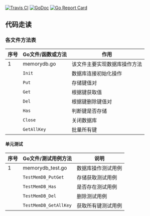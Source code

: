 [![Travis CI](https://travis-ci.org/shengdoushi/base58.svg?branch=master)](http://10.1.1.28/go/crypto)
[![GoDoc](https://www.godoc.org/github.com/shengdoushi/base58?status.svg)](http://10.1.1.28/go/crypto/wikis/crypto%E6%A8%A1%E5%9D%97README)
[![Go Report Card](https://goreportcard.com/badge/github.com/shengdoushi/base58)](https://goreportcard.com/report/github.com/shengdoushi/base58)

[^1]:上面三个图标在每个README里面可有可不有，但如果项目在GitHub或固定网站上，或是你的项目包引用了网上资源，请使用这三个图标嵌入引用或说明链接地址。
[^1]:passing对应着项目所在网址,reference对应着参考网址，report对应着文档地址


## 代码走读

### 各文件方法表
 序号 | Go文件/函数或方法 | 作用 
---|---|---
 1 | memorydb.go | 该文件主要实现数据库操作方法
 &nbsp; | `Init` | 数据库连接初始化操作
 &nbsp; | `Put`  | 存储键值对
 &nbsp; | `Get`  | 根据键获取值
 &nbsp; | `Del`  | 根据键删除键值对
 &nbsp; | `Has`  | 判断键是否存储
 &nbsp; | `Close`  | 关闭数据库
 &nbsp; | `GetAllKey` | 批量所有键
 
 
#### 单元测试 


序号 | Go文件/测试用例方法 | 说明
---|---|---
 1 | memorydb_test.go | 数据库操作测试用例
&nbsp; | `TestMemDB_PutGet` | 存储获取测试用例
&nbsp; | `TestMemDB_Has`  | 是否存在测试用例
&nbsp; | `TestMemDB_Del`  | 删除测试用例
&nbsp; | `TestMemDB_GetAllKey` | 获取所有键测试用例